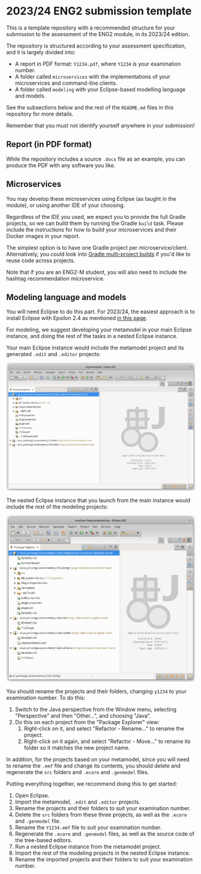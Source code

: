 # 2023/24 ENG2 submission template

This is a template repository with a recommended structure for your submission to the assessment of the ENG2 module, in its 2023/24 edition.

The repository is structured according to your assessment specification, and it is largely divided into:

* A report in PDF format: `Y1234.pdf`, where `Y1234` is your examination number.
* A folder called `microservices` with the implementations of your microservices and command-line clients.
* A folder called `modeling` with your Eclipse-based modelling language and models.

See the subsections below and the rest of the `README.md` files in this repository for more details.

Remember that you must not identify yourself anywhere in your submission!

## Report (in PDF format)

While the repository includes a source `.docx` file as an example, you can produce the PDF with any software you like.

## Microservices

You may develop these microservices using Eclipse (as taught in the module), or using another IDE of your choosing.

Regardless of the IDE you used, we expect you to provide the full Gradle projects, so we can build them by running the Gradle `build` task.
Please include the instructions for how to build your microservices and their Docker images in your report.

The simplest option is to have one Gradle project per microservice/client.
Alternatively, you could look into [Gradle multi-project builds](https://docs.gradle.org/current/userguide/multi_project_builds.html) if you'd like to reuse code across projects.

Note that if you are an ENG2-M student, you will also need to include the hashtag recommendation microservice.

## Modeling language and models

You will need Eclipse to do this part. For 2023/24, the easiest approach is to install Eclipse with Epsilon 2.4 as mentioned [in this page](https://eclipse.dev/epsilon/download/).

For modeling, we suggest developing your metamodel in your main Eclipse instance, and doing the rest of the tasks in a nested Eclipse instance.

Your main Eclipse instance would include the metamodel project and its generated `.edit` and `.editor` projects:

![Main instance with metamodel and .edit/.editor projects](images/modeling-main-eclipse.png)

The nested Eclipse instance that you launch from the main instance would include the rest of the modeling projects:

![Nested instance with the rest of the modeling projects](images/modeling-nested-eclipse.png)

You should rename the projects and their folders, changing `y1234` to your examination number.
To do this:

1. Switch to the Java perspective from the Window menu, selecting "Perspective" and then "Other...", and choosing "Java".
1. Do this on each project from the "Package Explorer" view:
   1. Right-click on it, and select "Refactor - Rename..." to rename the project.
   1. Right-click on it again, and select "Refactor - Move..." to rename its folder so it matches the new project name.

In addition, for the projects based on your metamodel, since you will need to rename the `.emf` file and change its contents, you should delete and regenerate the `src` folders and `.ecore` and `.genmodel` files.

Putting everything together, we recommend doing this to get started:

1. Open Eclipse.
1. Import the metamodel, `.edit` and `.editor` projects.
1. Rename the projects and their folders to suit your examination number.
1. Delete the `src` folders from these three projects, as well as the `.ecore` and `.genmodel` file.
1. Rename the `Y1234.emf` file to suit your examination number.
1. Regenerate the `.ecore` and `.genmodel` files, as well as the source code of the tree-based editors.
1. Run a nested Eclipse instance from the metamodel project.
1. Import the rest of the modeling projects in the nested Eclipse instance.
1. Rename the imported projects and their folders to suit your examination number.
